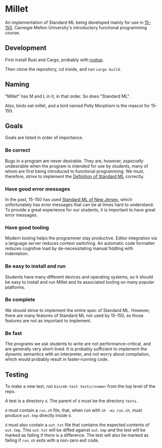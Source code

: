 # Millet

An implementation of Standard ML being developed mainly for use in
[15-150][one-fifty], Carnegie Mellon University's introductory functional
programming course.

## Development

First install Rust and Cargo, probably with [rustup][].

Then clone the repository, cd inside, and run `cargo build`.

## Naming

"Millet" has M and L in it, in that order. So does "Standard ML".

Also, birds eat millet, and a bird named Polly Morphism is the mascot for
15-150.

## Goals

Goals are listed in order of importance.

### Be correct

Bugs in a program are never desirable. They are, however, _especially_
undesirable when the program is intended for use by students, many of whom are
first being introduced to functional programming. We must, therefore, strive to
implement the [Definition of Standard ML][sml-def] correctly.

### Have good error messages

In the past, 15-150 has used [Standard ML of New Jersey][sml-nj], which
unfortunately has error messages that can be at times hard to understand. To
provide a great experience for our students, it is important to have great error
messages.

### Have good tooling

Modern tooling helps the programmer stay productive. Editor integration via a
language server reduces context switching. An automatic code formatter reduces
cognitive load by de-necessitating manual fiddling with indentation.

### Be easy to install and run

Students have many different devices and operating systems, so it should be easy
to install and run Millet and its associated tooling on many popular platforms.

### Be complete

We should strive to implement the entire spec of Standard ML. However, there are
many features of Standard ML not used by 15-150, so those features are not as
important to implement.

### Be fast

The programs we ask students to write are not performance-critical, and are
generally very short-lived. It is probably sufficient to implement the dynamic
semantics with an interpreter, and not worry about compilation, which would
probably result in faster-running code.

## Testing

To make a new test, run `bin/mk-test tests/<name>` from the top level of the
repo.

A test is a directory `d`. The parent of `d` must be the directory `tests`.

`d` must contain a `run.sh` file, that, when run with `sh -eu run.sh`, must
produce `out.tmp` directly inside `d`.

`d` must also contain a `out.txt` file that contains the expected contents of
`out.tmp`. This `out.txt` will be diffed against `out.tmp` and the test will be
marked as failing if there is a difference. The test will also be marked as
failing if `run.sh` exits with a non-zero exit code.

[one-fifty]: http://www.cs.cmu.edu/~15150/
[rustup]: https://rustup.rs
[sml-def]: https://smlfamily.github.io/sml97-defn.pdf
[sml-nj]: https://www.smlnj.org
